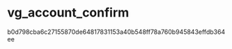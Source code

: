 vg_account_confirm
==================

b0d798cba6c27155870de64817831153a40b548ff78a760b945843effdb364ee

